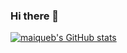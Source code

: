 ### Hi there 👋

[![maiqueb's GitHub stats](https://github-readme-stats.vercel.app/api?username=anuraghazra)](https://github.com/anuraghazra/github-readme-stats)

<!--
**maiqueb/maiqueb** is a ✨ _special_ ✨ repository because its `README.md` (this file) appears on your GitHub profile.

Here are some ideas to get you started:
- 🔭 I’m currently working on KubeVirt / multus / whereabouts / ovn-kubernetes
- 🌱 I’m currently learning ...
- 👯 I’m looking to collaborate on ...
- 🤔 I’m looking for help with ...
- 💬 Ask me about SDN / networking / functional programming
- 📫 How to reach me: Miguel Duarte Barroso @ kubernetes.slack.com / ovn-org.slack.com
- 😄 Pronouns: He / Him / His
- ⚡ Fun fact: ...
-->
